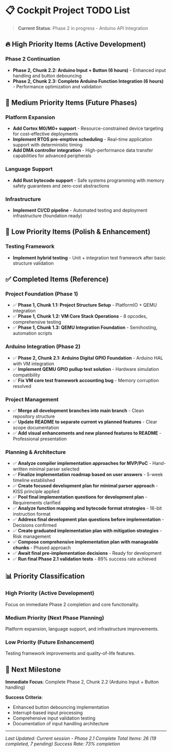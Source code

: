 # 📋 Cockpit Project TODO List

> **Current Status**: Phase 2 in progress - Arduino API Integration

## 🔥 High Priority Items (Active Development)

### **Phase 2 Continuation**
- **Phase 2, Chunk 2.2: Arduino Input + Button (6 hours)** - Enhanced input handling and button debouncing
- **Phase 2, Chunk 2.3: Complete Arduino Function Integration (6 hours)** - Performance optimization and validation

## 🎯 Medium Priority Items (Future Phases)

### **Platform Expansion**
- **Add Cortex M0/M0+ support** - Resource-constrained device targeting for cost-effective deployments
- **Implement RTOS pre-emptive scheduling** - Real-time application support with deterministic timing
- **Add DMA controller integration** - High-performance data transfer capabilities for advanced peripherals

### **Language Support**
- **Add Rust bytecode support** - Safe systems programming with memory safety guarantees and zero-cost abstractions

### **Infrastructure**
- **Implement CI/CD pipeline** - Automated testing and deployment infrastructure (foundation ready)

## 🔵 Low Priority Items (Polish & Enhancement)

### **Testing Framework**
- **Implement hybrid testing** - Unit + integration test framework after basic structure validation

## ✅ Completed Items (Reference)

### **Project Foundation (Phase 1)**
- ✅ **Phase 1, Chunk 1.1: Project Structure Setup** - PlatformIO + QEMU integration
- ✅ **Phase 1, Chunk 1.2: VM Core Stack Operations** - 8 opcodes, comprehensive testing  
- ✅ **Phase 1, Chunk 1.3: QEMU Integration Foundation** - Semihosting, automation scripts

### **Arduino Integration (Phase 2)**
- ✅ **Phase 2, Chunk 2.1: Arduino Digital GPIO Foundation** - Arduino HAL with VM integration
- ✅ **Implement QEMU GPIO pullup test solution** - Hardware simulation compatibility
- ✅ **Fix VM core test framework accounting bug** - Memory corruption resolved

### **Project Management**
- ✅ **Merge all development branches into main branch** - Clean repository structure
- ✅ **Update README to separate current vs planned features** - Clear scope documentation
- ✅ **Add visual enhancements and new planned features to README** - Professional presentation

### **Planning & Architecture** 
- ✅ **Analyze compiler implementation approaches for MVP/PoC** - Hand-written minimal parser selected
- ✅ **Finalize implementation roadmap based on user answers** - 5-week timeline established
- ✅ **Create focused development plan for minimal parser approach** - KISS principle applied
- ✅ **Pool final implementation questions for development plan** - Requirements clarified
- ✅ **Analyze function mapping and bytecode format strategies** - 16-bit instruction format
- ✅ **Address final development plan questions before implementation** - Decisions confirmed
- ✅ **Create graduated implementation plan with mitigation strategies** - Risk management
- ✅ **Compose comprehensive implementation plan with manageable chunks** - Phased approach
- ✅ **Await final pre-implementation decisions** - Ready for development
- ✅ **Run final Phase 2.1 validation tests** - 89% success rate achieved

## 📊 Priority Classification

### **High Priority** (Active Development)
Focus on immediate Phase 2 completion and core functionality.

### **Medium Priority** (Next Phase Planning)
Platform expansion, language support, and infrastructure improvements.

### **Low Priority** (Future Enhancement)
Testing framework improvements and quality-of-life features.

## 🎯 Next Milestone

**Immediate Focus**: Complete Phase 2, Chunk 2.2 (Arduino Input + Button handling)

**Success Criteria**: 
- Enhanced button debouncing implementation
- Interrupt-based input processing
- Comprehensive input validation testing
- Documentation of input handling architecture

---

*Last Updated: Current session - Phase 2.1 Complete*
*Total Items: 26 (19 completed, 7 pending)*
*Success Rate: 73% completion*